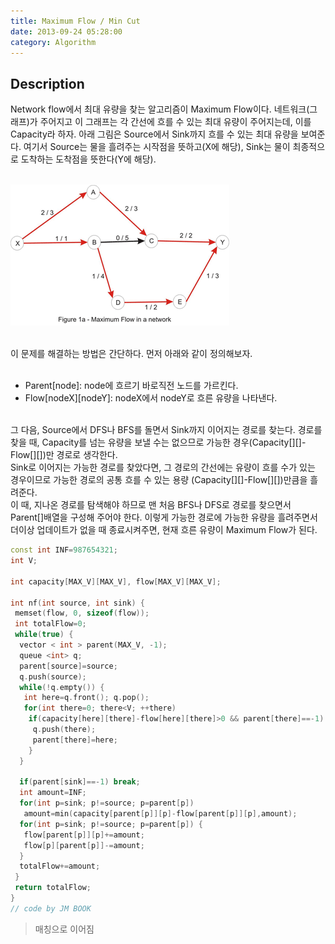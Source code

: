 ```yaml
---
title: Maximum Flow / Min Cut
date: 2013-09-24 05:28:00
category: Algorithm
---
```


## Description

Network flow에서 최대 유량을 찾는 알고리즘이 Maximum Flow이다. 네트워크(그래프)가 주어지고 이 그래프는 각 간선에 흐를 수 있는 최대 유량이 주어지는데, 이를 Capacity라 하자. 아래 그림은 Source에서 Sink까지 흐를 수 있는 최대 유량을 보여준다. 여기서 Source는 물을 흘려주는 시작점을 뜻하고(X에 해당), Sink는 물이 최종적으로 도착하는 도착점을 뜻한다(Y에 해당).<br>
<br>

![max flow](../images/maxFlow01.png)

<br>
이 문제를 해결하는 방법은 간단하다. 먼저 아래와 같이 정의해보자.<br>
<br>

* Parent[node]: node에 흐르기 바로직전 노드를 가르킨다.
* Flow[nodeX][nodeY]: nodeX에서 nodeY로 흐른 유량을 나타낸다.

<br>
그 다음, Source에서 DFS나 BFS를 돌면서 Sink까지 이어지는 경로를 찾는다. 경로를 찾을 때, Capacity를 넘는 유량을 보낼 수는 없으므로 가능한 경우(Capacity[][]-Flow[][])만 경로로 생각한다.<br>
Sink로 이어지는 가능한 경로를 찾았다면, 그 경로의 간선에는 유량이 흐를 수가 있는 경우이므로 가능한 경로의 공통 흐를 수 있는 용량 (Capacity[][]-Flow[][])만큼을 흘려준다.<br>
이 때, 지나온 경로를 탐색해야 하므로 맨 처음 BFS나 DFS로 경로를 찾으면서 Parent[]배열을 구성해 주어야 한다. 이렇게 가능한 경로에 가능한 유량을 흘려주면서 더이상 업데이트가 없을 때 종료시켜주면, 현재 흐른 유량이 Maximum Flow가 된다.<br>

```cpp
const int INF=987654321;
int V;
 
int capacity[MAX_V][MAX_V], flow[MAX_V][MAX_V];
 
int nf(int source, int sink) {
 memset(flow, 0, sizeof(flow));
 int totalFlow=0;
 while(true) {
  vector < int > parent(MAX_V, -1);
  queue <int> q;
  parent[source]=source;
  q.push(source);
  while(!q.empty()) {
   int here=q.front(); q.pop();
   for(int there=0; there<V; ++there)
    if(capacity[here][there]-flow[here][there]>0 && parent[there]==-1) {
     q.push(there);
     parent[there]=here;
    }
  }
 
  if(parent[sink]==-1) break;
  int amount=INF;
  for(int p=sink; p!=source; p=parent[p])
   amount=min(capacity[parent[p]][p]-flow[parent[p]][p],amount);
  for(int p=sink; p!=source; p=parent[p]) {
   flow[parent[p]][p]+=amount;
   flow[p][parent[p]]-=amount;
  }
  totalFlow+=amount;
 }
 return totalFlow;
}
// code by JM BOOK
```

> 매칭으로 이어짐
